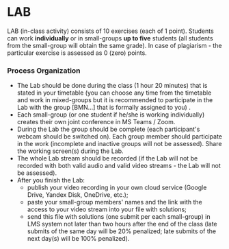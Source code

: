 # LAB

LAB \(in-class activity\) consists of 10 exercises \(each of 1 point\). Students can work **individually** or in small-groups **up to five** students \(all students from the small-group will obtain the same grade\). In case of plagiarism - the particular exercise is assessed as 0 \(zero\) points.

### Process Organization

* The Lab should be done during the class \(1 hour 20 minutes\) that is stated in your timetable \(you can choose any time from the timetable and work in mixed-groups but it is recommended to participate in the Lab with the group \[BMN...\] that is formally assigned to you\) .
* Each small-group \(or one student if he/she is working individually\) creates their own joint conference in MS Teams / Zoom.
* During the Lab the group should be complete \(each participant's webcam should be switched on\). Each group member should participate in the work \(incomplete and inactive groups will not be assessed\). Share the working screen\(s\) during the Lab. 
* The whole Lab stream should be recorded \(if the Lab will not be recorded with both valid audio and valid video streams - the Lab will not be assessed\).
* After you finish the Lab: 
  * publish your video recording in your own cloud service \(Google Drive, Yandex Disk, OneDrive, etc.\);
  * paste your small-group members' names and the link with the access to your video stream into your file with solutions;
  * send this file with solutions \(one submit per each small-group\) in LMS system not later than two hours after the end of the class \(late submits of the same day will be 20% penalized; late submits of the next day\(s\) will be 100% penalized\).

